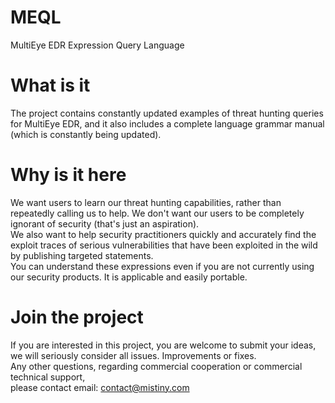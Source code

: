 # MEQL
MultiEye EDR Expression Query Language

# What is it
The project contains constantly updated examples of threat hunting queries for MultiEye EDR, and it also includes a complete language grammar manual (which is constantly being updated).

# Why is it here
We want users to learn our threat hunting capabilities, rather than repeatedly calling us to help. We don't want our users to be completely ignorant of security (that's just an aspiration). \
We also want to help security practitioners quickly and accurately find the exploit traces of serious vulnerabilities that have been exploited in the wild by publishing targeted statements. \
You can understand these expressions even if you are not currently using our security products. It is applicable and easily portable.

# Join the project
If you are interested in this project, you are welcome to submit your ideas, we will seriously consider all issues. Improvements or fixes. \
Any other questions, regarding commercial cooperation or commercial technical support, \
please contact email: contact@mistiny.com
